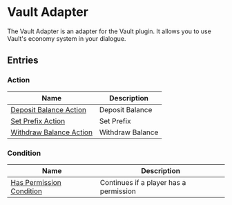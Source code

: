# Vault Adapter
The Vault Adapter is an adapter for the Vault plugin. It allows you to use Vault's economy system in your dialogue.

## Entries

### Action

| Name | Description |
| ---- | ----------- |
| [Deposit Balance Action](VaultAdapter/entries/action/DepositBalanceAction) | Deposit Balance |
| [Set Prefix Action](VaultAdapter/entries/action/SetPrefixAction) | Set Prefix |
| [Withdraw Balance Action](VaultAdapter/entries/action/WithdrawBalanceAction) | Withdraw Balance |
### Condition

| Name | Description |
| ---- | ----------- |
| [Has Permission Condition](VaultAdapter/entries/condition/HasPermissionCondition) | Continues if a player has a permission |